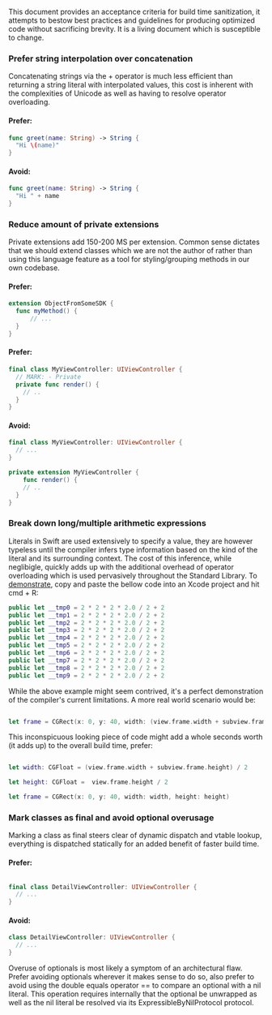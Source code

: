 
This document provides an acceptance criteria for build time sanitization, it attempts to bestow best practices and guidelines for producing optimized code without sacrificing brevity. It is a living document which is susceptible to change.

### Prefer string interpolation over concatenation

Concatenating strings via the + operator is much less efficient than returning a string literal with interpolated values, this cost is inherent with the complexities of Unicode as well as having to resolve operator overloading.

#### Prefer:
```swift
func greet(name: String) -> String {
  "Hi \(name)"
}
```
#### Avoid:
```swift
func greet(name: String) -> String {
  "Hi " + name
}
```

### Reduce amount of private extensions

Private extensions add 150-200 MS per extension. Common sense dictates that we should extend classes which we are not the author of rather than using this language feature as a tool for styling/grouping methods in our own codebase.

#### Prefer:
```swift
extension ObjectFromSomeSDK {
  func myMethod() { 
      // ... 
  }
}
```

#### Prefer:
```swift
final class MyViewController: UIViewController {
  // MARK: - Private
  private func render() {
    // ..
  }
}
```

#### Avoid:
```swift
final class MyViewController: UIViewController {
  // ...
}

private extension MyViewController {
    func render() {
    // ..
  }
}
```

### Break down long/multiple arithmetic expressions

Literals in Swift are used extensively to specify a value, they are however typeless until the compiler infers type information based on the kind of the literal and its surrounding context. The cost of this inference, while neglibigle, quickly adds up with the additional overhead of operator overloading which is used pervasively throughout the Standard Library. To [demonstrate](https://www.pointfree.co/episodes/ep111-designing-dependencies-modularization#t1046), copy and paste the bellow code into an Xcode project and hit cmd + R:

```swift
public let __tmp0 = 2 * 2 * 2 * 2.0 / 2 + 2
public let __tmp1 = 2 * 2 * 2 * 2.0 / 2 + 2
public let __tmp2 = 2 * 2 * 2 * 2.0 / 2 + 2
public let __tmp3 = 2 * 2 * 2 * 2.0 / 2 + 2
public let __tmp4 = 2 * 2 * 2 * 2.0 / 2 + 2
public let __tmp5 = 2 * 2 * 2 * 2.0 / 2 + 2
public let __tmp6 = 2 * 2 * 2 * 2.0 / 2 + 2
public let __tmp7 = 2 * 2 * 2 * 2.0 / 2 + 2
public let __tmp8 = 2 * 2 * 2 * 2.0 / 2 + 2
public let __tmp9 = 2 * 2 * 2 * 2.0 / 2 + 2
```
While the above example might seem contrived, it's a perfect demonstration of the compiler's current limitations. A more real world scenario would be:

```swift

let frame = CGRect(x: 0, y: 40, width: (view.frame.width + subview.frame.height) / 2, height: view.frame.height / 2)

```
This inconspicuous looking piece of code might add a whole seconds worth (it adds up) to the overall build time, prefer:

```swift

let width: CGFloat = (view.frame.width + subview.frame.height) / 2

let height: CGFloat =  view.frame.height / 2

let frame = CGRect(x: 0, y: 40, width: width, height: height)

```

### Mark classes as final and avoid optional overusage

Marking a class as final steers clear of dynamic dispatch and vtable lookup, everything is dispatched statically for an added benefit of faster build time.

#### Prefer:
```swift

final class DetailViewController: UIViewController {
  // ...
}
```

#### Avoid:
```swift
class DetailViewController: UIViewController {
  // ...
}
```
Overuse of optionals is most likely a symptom of an architectural flaw. Prefer avoiding optionals wherever it makes sense to do so, also prefer to avoid using the double equals operator == to compare an optional with a nil literal. This operation requires internally that the optional be unwrapped as well as the nil literal be resolved via its ExpressibleByNilProtocol protocol.  
